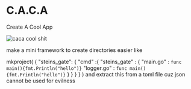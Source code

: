 # C.A.C.A

Create
A
Cool
App

![caca](https://encrypted-tbn0.gstatic.com/images?q=tbn:ANd9GcQYF-iq3jqMvvE4CIDoOdxVYRIW1xmmjkZiRg&s) 
cool shit

make a mini framework to create directories easier like

mkproject(
  {
    "steins_gate": {
    "cmd" :{
      "steins_gate" : {
        "main.go" : `func main(){fmt.Println("hello")}`
        "logger.go" : `func main(){fmt.Println("hello")}`
        }
      }
    }
  }
)
and extract this from a toml file cuz json cannot be used for evilness
